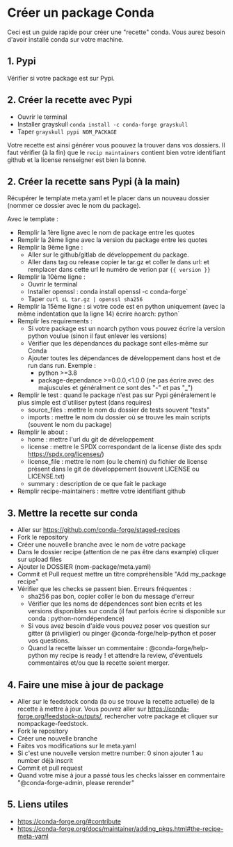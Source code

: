 # Créer un package Conda

Ceci est un guide rapide pour créer une "recette" conda. Vous aurez besoin d'avoir installé conda sur votre machine. 

## 1. Pypi

Vérifier si votre package est sur Pypi.

## 2. Créer la recette avec Pypi

- Ouvrir le terminal
- Installer grayskull ``conda install -c conda-forge grayskull``
- Taper ``grayskull pypi NOM_PACKAGE``

Votre recette est ainsi générer vous poouvez la trouver dans vos dossiers. Il faut vérifier (à la fin) que le `recip maintainers` contient bien votre identifiant github et la license renseigner est bien la bonne.

## 2. Créer la recette sans Pypi (à la main)

Récupérer le template meta.yaml et le placer dans un nouveau dossier (nommer ce dossier avec le nom du package).

Avec le template :
- Remplir la 1ère ligne avec le nom de package entre les quotes
- Remplir la 2ème ligne avec la version du package entre les quotes
- Remplir la 9ème ligne :
	- Aller sur le github/gitlab de développement du package.
	- Aller dans tag ou release copier le tar.gz et coller le dans url: et remplacer dans cette url le numéro de verion par `{{ version }}`
- Remplir la 10ème ligne :
	- Ouvrir le terminal 
	- Installer openssl : conda install openssl -c conda-forge`
	- Taper `curl sL tar.gz | openssl sha256`
- Remplir la 15ème ligne : si votre code est en python uniquement (avec la même indentation que la ligne 14) écrire ǹoarch: python`
- Remplir les requirements :
	- Si votre package est un noarch python vous pouvez écrire la version python voulue (sinon il faut enlever les versions)
	- Vérifier que les dépendances du package sont elles-même sur Conda
	- Ajouter toutes les dépendances de développement dans host et de run dans run.
	Exemple :
		- python >=3.8
		- package-dependance >=0.0.0,<1.0.0 (ne pas écrire avec des majuscules et généralment ce sont des "-" et pas "_")
- Remplir le test : quand le package n'est pas sur Pypi généralement le plus simple est d'utiliser pytest (dans requires)
	- source_files : mettre le nom du dossier de tests souvent "tests"
	- imports : mettre le nom du dossier où se trouve les main scripts (souvent le nom du package) 
- Remplir le about : 
	- home : mettre l'url du git de développement
	- license : mettre le SPDX correspondant de la license (liste des spdx <https://spdx.org/licenses/>)
	- license_file : mettre le nom (ou le chemin) du fichier de license présent dans le git de développement (souvent LICENSE ou LICENSE.txt)
	- summary : description de ce que fait le package
- Remplir recipe-maintainers : mettre votre identifiant github 

## 3. Mettre la recette sur conda

- Aller sur <https://github.com/conda-forge/staged-recipes>
- Fork le repository
- Créer une nouvelle branche avec le nom de votre package
- Dans le dossier recipe (attention de ne pas être dans example) cliquer sur upload files
- Ajouter le DOSSIER (nom-package/meta.yaml)
- Commit et Pull request mettre un titre compréhensible "Add my_package recipe"
- Vérifier que les checks se passent bien. Erreurs fréquentes : 
	- sha256 pas bon, copier coller le bon du message d'erreur 
	- Vérifier que les noms de dépendences sont bien ecrits et les versions disponibles sur conda (il faut parfois écrire si disponible sur conda : python-nomdépendence)
	- Si vous avez besoin d'aide vous pouvez poser vos question sur gitter (à priviligier) ou pinger @conda-forge/help-python et poser vos questions.
	- Quand la recette laisser un commentaire : @conda-forge/help-python my recipe is ready ! et attendre la review, d'éventuels commentaires et/ou que la recette soient merger.

## 4. Faire une mise à jour de package

- Aller sur le feedstock conda (la ou se trouve la recette actuelle) de la recette à mettre à jour. Vous pouvez aller sur <https://conda-forge.org/feedstock-outputs/>, rechercher votre package et cliquer sur nompackage-feedstock.
- Fork le repository
- Créer une nouvelle branche
- Faites vos modifications sur le meta.yaml
- Si c'est une nouvelle version mettre number: 0 sinon ajouter 1 au number déjà inscrit
- Commit et pull request 
- Quand votre mise à jour a passé tous les checks laisser en commentaire "@conda-forge-admin, please rerender"

## 5. Liens utiles
- <https://conda-forge.org/#contribute>
- <https://conda-forge.org/docs/maintainer/adding_pkgs.html#the-recipe-meta-yaml>


